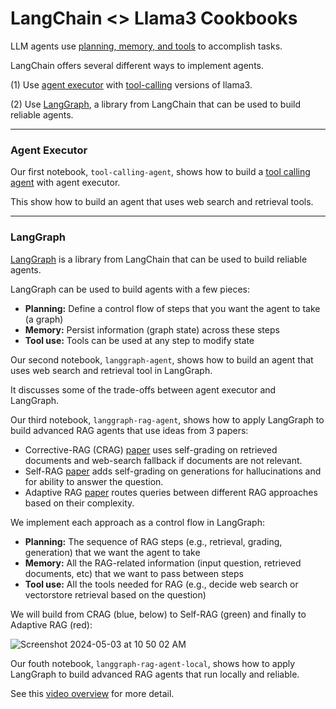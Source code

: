 # LangChain <> Llama3 Cookbooks

LLM agents use [planning, memory, and tools](https://lilianweng.github.io/posts/2023-06-23-agent/) to accomplish tasks.

LangChain offers several different ways to implement agents.

(1) Use [agent executor](https://python.langchain.com/docs/modules/agents/quick_start/) with [tool-calling](https://python.langchain.com/docs/integrations/chat/) versions of llama3.

(2) Use [LangGraph](https://python.langchain.com/docs/langgraph), a library from LangChain that can be used to build reliable agents.

---

### Agent Executor

Our first notebook, `tool-calling-agent`, shows how to build a [tool calling agent](https://python.langchain.com/docs/modules/agents/agent_types/tool_calling/) with agent executor.

This show how to build an agent that uses web search and retrieval tools.

--- 

### LangGraph

[LangGraph](https://python.langchain.com/docs/langgraph) is a library from LangChain that can be used to build reliable agents.

LangGraph can be used to build agents with a few pieces:
- **Planning:** Define a control flow of steps that you want the agent to take (a graph)
- **Memory:** Persist information (graph state) across these steps
- **Tool use:** Tools can be used at any step to modify state

Our second notebook, `langgraph-agent`, shows how to build an agent that uses web search and retrieval tool in LangGraph.

It discusses some of the trade-offs between agent executor and LangGraph.

Our third notebook, `langgraph-rag-agent`, shows how to apply LangGraph to build advanced RAG agents that use ideas from 3 papers:

* Corrective-RAG (CRAG) [paper](https://arxiv.org/pdf/2401.15884.pdf) uses self-grading on retrieved documents and web-search fallback if documents are not relevant.
* Self-RAG [paper](https://arxiv.org/abs/2310.11511) adds self-grading on generations for hallucinations and for ability to answer the question.
* Adaptive RAG [paper](https://arxiv.org/abs/2403.14403) routes queries between different RAG approaches based on their complexity.

We implement each approach as a control flow in LangGraph:
- **Planning:** The sequence of RAG steps (e.g., retrieval, grading, generation) that we want the agent to take
- **Memory:** All the RAG-related information (input question, retrieved documents, etc) that we want to pass between steps
- **Tool use:** All the tools needed for RAG (e.g., decide web search or vectorstore retrieval based on the question)

We will build from CRAG (blue, below) to Self-RAG (green) and finally to Adaptive RAG (red):

![Screenshot 2024-05-03 at 10 50 02 AM](https://github.com/rlancemartin/llama-recipes/assets/122662504/ec4aa1cd-3c7e-4cd1-a1e7-7deddc4033a8)

Our fouth notebook, `langgraph-rag-agent-local`, shows how to apply LangGraph to build advanced RAG agents that run locally and reliable.

See this [video overview](https://www.youtube.com/watch?v=sgnrL7yo1TE) for more detail.
